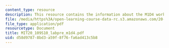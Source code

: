 ```yaml
---
content_type: resource
description: This resource contains the information about the M1D4 workflow.
file: /media/https%3A/open-learning-course-data-rc.s3.amazonaws.com/20-109-laboratory-fundamentals-in-biological-engineering-spring-2010/d58d97878bd3a59f8f76fa6ad413c5b8_MIT20_109S10_labpre_m1d4.pdf
file_type: application/pdf
resourcetype: Document
title: MIT20_109S10_labpre_m1d4.pdf
uid: d58d9787-8bd3-a59f-8f76-fa6ad413c5b8
---
```

